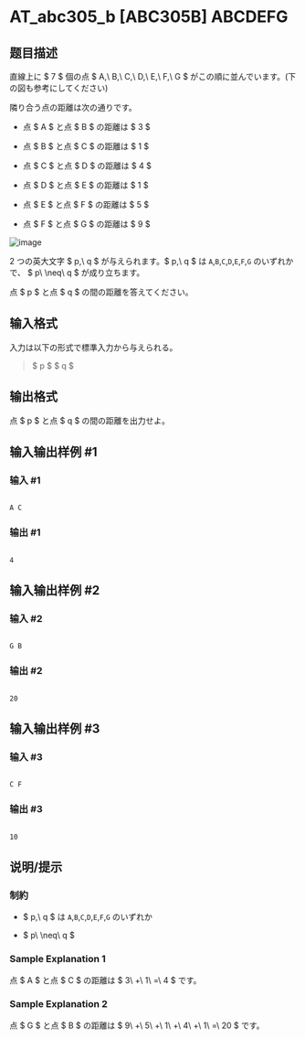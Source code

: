# AT_abc305_b [ABC305B] ABCDEFG

## 题目描述

[problemUrl]: https://atcoder.jp/contests/abc305/tasks/abc305_b

直線上に $ 7 $ 個の点 $ A,\ B,\ C,\ D,\ E,\ F,\ G $ がこの順に並んでいます。(下の図も参考にしてください)  
 隣り合う点の距離は次の通りです。

- 点 $ A $ と点 $ B $ の距離は $ 3 $
- 点 $ B $ と点 $ C $ の距離は $ 1 $
- 点 $ C $ と点 $ D $ の距離は $ 4 $
- 点 $ D $ と点 $ E $ の距離は $ 1 $
- 点 $ E $ と点 $ F $ の距離は $ 5 $
- 点 $ F $ と点 $ G $ の距離は $ 9 $
 
![image](https://cdn.luogu.com.cn/upload/vjudge_pic/AT_abc305_b/5b482e7e351ae7c5f6bc500e0b913716b6d7e500.png)

2 つの英大文字 $ p,\ q $ が与えられます。$ p,\ q $ は `A`,`B`,`C`,`D`,`E`,`F`,`G` のいずれかで、 $ p\ \neq\ q $ が成り立ちます。  
 点 $ p $ と点 $ q $ の間の距離を答えてください。

## 输入格式

入力は以下の形式で標準入力から与えられる。

> $ p $ $ q $

## 输出格式

点 $ p $ と点 $ q $ の間の距離を出力せよ。

## 输入输出样例 #1

### 输入 #1

```
A C
```

### 输出 #1

```
4
```

## 输入输出样例 #2

### 输入 #2

```
G B
```

### 输出 #2

```
20
```

## 输入输出样例 #3

### 输入 #3

```
C F
```

### 输出 #3

```
10
```

## 说明/提示

### 制約

- $ p,\ q $ は `A`,`B`,`C`,`D`,`E`,`F`,`G` のいずれか
- $ p\ \neq\ q $
 
### Sample Explanation 1

点 $ A $ と点 $ C $ の距離は $ 3\ +\ 1\ =\ 4 $ です。

### Sample Explanation 2

点 $ G $ と点 $ B $ の距離は $ 9\ +\ 5\ +\ 1\ +\ 4\ +\ 1\ =\ 20 $ です。